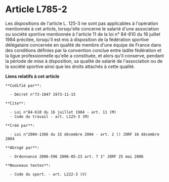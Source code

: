 # Article L785-2

Les dispositions de l'article L. 125-3 ne sont pas applicables à l'opération mentionnée à cet article, lorsqu'elle concerne
le salarié d'une association ou société sportive mentionnée à l'article 11 de la loi n° 84-610 du 16 juillet 1984 précitée,
lorsqu'il est mis à disposition de la fédération sportive délégataire concernée en qualité de membre d'une équipe de France
dans des conditions définies par la convention conclue entre ladite fédération et la ligue professionnelle qu'elle a
constituée, et alors qu'il conserve, pendant la période de mise à disposition, sa qualité de salarié de l'association ou de
la société sportive ainsi que les droits attachés à cette qualité.

**Liens relatifs à cet article**

	**Codifié par**:

	  - Décret n°73-1047 1973-11-15

	**Cite**:

	  - Loi n°84-610 du 16 juillet 1984 - art. 11 (M)
	  - Code du travail - art. L125-3 (M)

	**Créé par**:

	  - Loi n°2004-1366 du 15 décembre 2004 - art. 2 () JORF 16 décembre 2004

	**Abrogé par**:

	  - Ordonnance 2006-596 2006-05-23 art. 7 1° JORF 25 mai 2006

	**Nouveaux textes**:

	  - Code du sport. - art. L222-3 (V)
